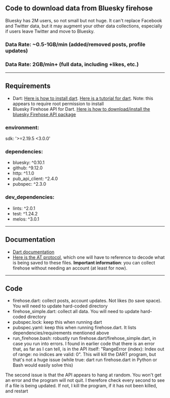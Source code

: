 Code to download data from Bluesky firehose
---
Bluesky has 2M users, so not small but not huge. It can't replace Facebook and Twitter data, but it may augment your other data collections, especially if users leave Twitter and move to Bluesky.
### Data Rate: ~0.5-1GB/min (added/removed posts, profile updates)
### Data Rate: 2GB/min+ (full data, including +likes, etc.)
---
## Requirements
- Dart: [Here is how to install dart](https://dart.dev/get-dart). [Here is a tutorial for dart](https://dart.dev/tutorials/server/get-started).
Note: this appears to require root permission to install
- Bluesky Firehose API for Dart. [Here is how to download/install the bluesky Firehose API package](https://dev.to/shinyakato/easily-use-firehose-api-on-bluesky-social-with-dart-and-flutter-mdk)

### environment:
  sdk: '>=2.19.5 <3.0.0'

### dependencies:
- bluesky: ^0.10.1
- github: ^9.12.0
- http: ^1.1.0
- pub_api_client: ^2.4.0
- pubspec: ^2.3.0

### dev_dependencies:
- lints: ^2.0.1
- test: ^1.24.2
- melos: ^3.0.1

---
## Documentation
- [Dart documentation](https://dart.dev/guides)
- [Here is the AT protocol](https://atproto.com/specs/atp), which one will have to reference to decode what is being saved to these files.
**Important information**: you can collect firehose without needing an account (at least for now).
---
## Code
- firehose.dart: collect posts, account updates. Not likes (to save space). You will need to update hard-coded directory
- firehose_simple.dart: collect all data. You will need to update hard-coded directory
- pubspec.lock: keep this when running dart
- pubspec.yaml: keep this when running firehose.dart. It lists dependencies/requirements mentioned above
- run_firehose.bash: robustly run firehose.dart/firehose_simple.dart, in case you run into errors.
I found in earlier code that there is an error that, as far as I can tell, is in the API itself: "RangeError (index): Index out of range: no indices are valid: 0". This will kill the DART program, but that's not a huge issue (while true: dart run firehose.dart in Python or Bash would easily solve this) 

The second issue is that the API appears to hang at random. You won't get an error and the program will not quit. I therefore check every second to see if a file is being updated. If not, I kill the program, if it has not been killed, and restart
